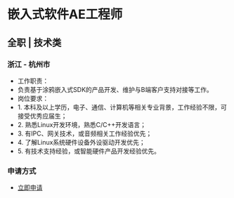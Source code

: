 
# 嵌入式软件AE工程师
## 全职  |  技术类
### 浙江 - 杭州市

- 工作职责：
- 负责基于涂鸦嵌入式SDK的产品开发、维护与B端客户支持对接等工作。
- 岗位要求：
- 1.&nbsp;本科及以上学历，电子、通信、计算机等相关专业背景，工作经验不限，可接受优秀应届生；
- 2.&nbsp;熟悉Linux开发环境，熟悉C/C++开发语言；
- 3.&nbsp;有IPC、网关技术，或音频相关工作经验优先；
- 4.&nbsp;了解Linux系统硬件设备外设驱动开发优先；
- 5.&nbsp;有技术支持经验，或智能硬件产品开发经验优先。
### 申请方式
- <a href="mailto:hr@tuya.com" title=yourName-嵌入式软件AE工程师>立即申请</a>